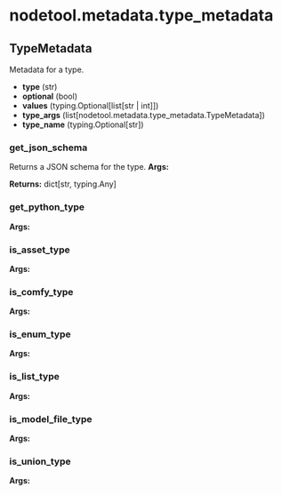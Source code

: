 # nodetool.metadata.type_metadata

## TypeMetadata

Metadata for a type.

- **type** (str)
- **optional** (bool)
- **values** (typing.Optional[list[str | int]])
- **type_args** (list[nodetool.metadata.type_metadata.TypeMetadata])
- **type_name** (typing.Optional[str])

### get_json_schema

Returns a JSON schema for the type.
**Args:**

**Returns:** dict[str, typing.Any]

### get_python_type

**Args:**

### is_asset_type

**Args:**

### is_comfy_type

**Args:**

### is_enum_type

**Args:**

### is_list_type

**Args:**

### is_model_file_type

**Args:**

### is_union_type

**Args:**

